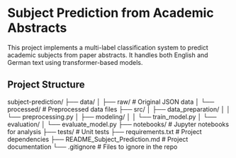 # Subject Prediction from Academic Abstracts

This project implements a multi-label classification system to predict academic subjects from paper abstracts. It handles both English and German text using transformer-based models.

## Project Structure

subject-prediction/
├── data/
│ ├── raw/ # Original JSON data
│ └── processed/ # Preprocessed data files
├── src/
│ ├── data_preparation/
│ │ └── preprocessing.py
│ ├── modeling/
│ │ └── train_model.py
│ └── evaluation/
│ └── evaluate_model.py
├── notebooks/ # Jupyter notebooks for analysis
├── tests/ # Unit tests
├── requirements.txt # Project dependencies
├── README_Subject_Prediction.md # Project documentation
└── .gitignore # Files to ignore in the repo